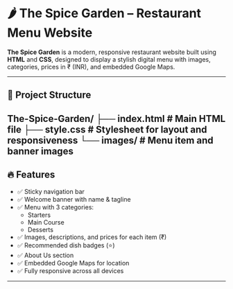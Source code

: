 # 🌶️ The Spice Garden – Restaurant Menu Website

**The Spice Garden** is a modern, responsive restaurant website built using **HTML** and **CSS**, designed to display a stylish digital menu with images, categories, prices in ₹ (INR), and embedded Google Maps.

---

## 📁 Project Structure
The-Spice-Garden/
├── index.html          # Main HTML file
├── style.css           # Stylesheet for layout and responsiveness
└── images/             # Menu item and banner images
---

## 🔥 Features

- ✅ Sticky navigation bar
- ✅ Welcome banner with name & tagline
- ✅ Menu with 3 categories:
  - Starters
  - Main Course
  - Desserts
- ✅ Images, descriptions, and prices for each item (₹)
- ✅ Recommended dish badges (⭐)
- ✅ About Us section
- ✅ Embedded Google Maps for location
- ✅ Fully responsive across all devices

---
